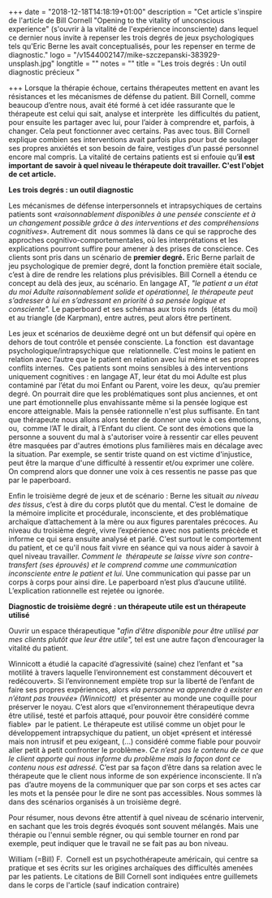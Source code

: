 +++
date = "2018-12-18T14:18:19+01:00"
description = "Cet article s'inspire de l'article de Bill Cornell \"Opening to the vitality of unconscious experience\" (s'ouvrir à la vitalité de l'expérience inconsciente) dans lequel ce dernier nous invite à repenser les trois degrés de jeux psychologiques tels qu'Eric Berne les avait conceptualisés, pour les repenser en terme de diagnostic."
logo = "/v1544002147/mike-szczepanski-383929-unsplash.jpg"
longtitle = ""
notes = ""
title = "Les trois degrés : Un outil diagnostic précieux "

+++
Lorsque la thérapie échoue, certains thérapeutes mettent en avant les résistances et les mécanismes de défense du patient. Bill Cornell, comme beaucoup d’entre nous, avait été formé à cet idée rassurante que le thérapeute est celui qui sait, analyse et interprète  les difficultés du patient, pour ensuite les partager avec lui, pour l’aider à comprendre et, parfois, à changer. Cela peut fonctionner avec certains. Pas avec tous.  Bill Cornell explique combien ses interventions avait parfois plus pour but de soulager ses propres anxiétés et son besoin de faire, vestiges d’un passé personnel  encore mal compris. La vitalité de certains patients est si enfouie qu’**il est important de savoir à quel niveau le thérapeute doit travailler. C'est l'objet de cet article.** 

**Les trois degrés : un outil diagnostic**

Les mécanismes de défense interpersonnels et intrapsychiques de certains patients sont «_raisonnablement disponibles à une pensée consciente et à un changement possible grâce à des interventions et des compréhensions cognitives_». Autrement dit  nous sommes là dans ce qui se rapproche des approches cognitivo-comportementales, où les interprétations et les explications pourront suffire pour amener à des prises de conscience. Ces clients sont pris dans un scénario de **premier degré.** Eric Berne parlait de jeu psychologique de premier degré, dont la fonction première était sociale, c’est à dire de rendre les relations plus prévisibles. Bill Cornell a étendu ce concept au delà des jeux, au scénario. En langage AT, _"le patient a un état du moi Adulte raisonnablement solide et opérationnel, le thérapeute peut s’adresser à lui en s’adressant en priorité à sa pensée logique et consciente"._ Le paperboard et ses schémas aux trois ronds  (états du moi) et au triangle (de Karpman), entre autres,  peut alors être pertinent.

Les jeux et scénarios de deuxième degré ont un but défensif qui opère en dehors de tout contrôle et pensée consciente. La fonction  est davantage psychologique/intrapsychique que  relationnelle. C’est moins le patient en relation avec l’autre que le patient en relation avec lui même et ses propres conflits internes.  Ces patients sont moins sensibles à des interventions uniquement cognitives : en langage AT, leur état du moi Adulte est plus contaminé par l’état du moi Enfant ou Parent, voire les deux,  qu’au premier degré. On pourrait dire que les problématiques sont plus anciennes, et ont une part émotionnelle plus envahissante même si la pensée logique est encore atteignable. Mais la pensée rationnelle n'est plus suffisante. En tant que thérapeute nous allons  alors tenter de donner une voix à ces émotions, ou,  comme l’AT le dirait, à l’Enfant du client. Ce sont des émotions que la personne a souvent du mal à s'autoriser voire à ressentir car elles peuvent être masquées par d'autres émotions plus familières mais en décalage avec la situation. Par exemple,  se sentir triste quand on est victime d'injustice, peut être la marque d'une difficulté à ressentir et/ou exprimer une colère. On comprend alors que donner une voix à ces ressentis ne passe pas que par  le paperboard. 

Enfin le troisième degré de jeux et de scénario :  Berne les situait _au niveau des tissus_, c’est à dire du corps plutôt que du mental. C’est le domaine  de la mémoire implicite et procédurale, inconsciente, et des problématique archaïque d’attachement à la mère ou aux figures parentales précoces. Au niveau du troisième degré, vivre l’expérience avec nos patients précède et informe ce qui sera ensuite analysé et parlé. C'est surtout le comportement du patient, et ce qu'il nous fait vivre en séance qui va nous aider à savoir à quel niveau travailler. _Comment le  thérapeute se laisse vivre son contre-transfert (ses éprouvés) et le comprend comme une communication inconsciente entre le patient et lui._ Une communication qui passe par un corps à corps pour ainsi dire. Le paperboard n’est plus d’aucune utilité. L’explication rationnelle est rejetée ou ignorée.

**Diagnostic de troisième degré : un thérapeute utile est un thérapeute utilisé**

Ouvrir un espace thérapeutique "_afin d’être disponible pour être utilisé par mes clients plutôt que leur être utile",_ tel est une autre façon d’encourager la vitalité du patient.

Winnicott a étudié la capacité d’agressivité (saine) chez l’enfant et "sa motilité à travers laquelle l’environnement est constamment découvert et redécouvert». Si l’environnement empiète trop sur la liberté de l’enfant de faire ses propres expériences, alors _«la personne va apprendre à exister en n’étant pas trouvée» (Winnicott)_  et présenter au monde une coquille pour préserver le noyau. C’est alors que «l’environnement thérapeutique devra être utilisé, testé et parfois attaqué, pour pouvoir être considéré comme fiable»  par le patient. Le thérapeute est utilisé comme un objet pour le développement intrapsychique du patient, un objet «présent et intéressé mais non intrusif et peu exigeant, (...) considéré comme fiable pour pouvoir aller petit à petit confronter le problème». _Ce n’est pas le contenu de ce que le client apporte qui nous informe du problème mais la façon dont ce contenu nous est adressé._ C’est par sa façon d’être dans sa relation avec le thérapeute que le client nous informe de son expérience inconsciente. Il n’a pas  d’autre moyens de la communiquer que par son corps et ses actes car les mots et la pensée pour le dire ne sont pas accessibles. Nous sommes là dans des scénarios organisés à un troisième degré.

Pour résumer, nous devons être attentif à quel niveau de scénario intervenir, en sachant que les trois degrés évoqués sont souvent mélangés. Mais une thérapie ou l'ennui semble régner, ou qui semble tourner en rond par exemple,  peut indiquer que le travail ne se fait pas au bon niveau. 

William (=Bill) F.  Cornell est un psychothérapeute américain, qui centre sa pratique et ses écrits sur les origines archaïques des difficultés amenées par les patients. Le citations de Bill Cornell sont indiquées entre guillemets dans le corps de l'article (sauf indication contraire)